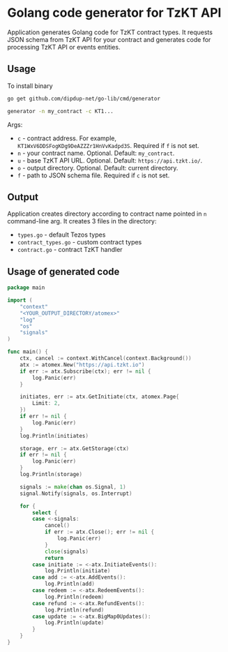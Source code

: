 # Golang code generator for TzKT API

Application generates Golang code for TzKT contract types. It requests JSON schema from TzKT API for your contract and generates code for processing TzKT API or events entities.

## Usage

To install binary

```bash
go get github.com/dipdup-net/go-lib/cmd/generator
```

```bash
generator -n my_contract -c KT1...
```

Args:

* `c` - contract address. For example, `KT1WxV6DDSFogKDg9DeAZZZr1HnVvKadpd3S`. Required if `f` is not set.
* `n` - your contract name. Optional. Default: `my_contract`.
* `u` - base TzKT API URL. Optional. Default: `https://api.tzkt.io/`.
* `o` - output directory. Optional. Default: current directory.
* `f` - path to JSON schema file. Required if `c` is not set.

## Output

Application creates directory according to contract name pointed in `n` command-line arg. It creates 3 files in the directory:

* `types.go` - default Tezos types
* `contract_types.go` - custom contract types
* `contract.go` - contract TzKT handler

## Usage of generated code

```go
package main

import (
    "context"
    "<YOUR_OUTPUT_DIRECTORY/atomex>"
    "log"
    "os"
    "signals"
)

func main() {
    ctx, cancel := context.WithCancel(context.Background())
    atx := atomex.New("https://api.tzkt.io")
    if err := atx.Subscribe(ctx); err != nil {
        log.Panic(err)
    }

    initiates, err := atx.GetInitiate(ctx, atomex.Page{
        Limit: 2,
    })
    if err != nil {
        log.Panic(err)
    }
    log.Println(initiates)

    storage, err := atx.GetStorage(ctx)
    if err != nil {
        log.Panic(err)
    }
    log.Println(storage)

    signals := make(chan os.Signal, 1)
    signal.Notify(signals, os.Interrupt)

    for {
        select {
        case <-signals:
            cancel()
            if err := atx.Close(); err != nil {
                log.Panic(err)
            }
            close(signals)
            return
        case initiate := <-atx.InitiateEvents():
            log.Println(initiate)
        case add := <-atx.AddEvents():
            log.Println(add)
        case redeem := <-atx.RedeemEvents():
            log.Println(redeem)
        case refund := <-atx.RefundEvents():
            log.Println(refund)
        case update := <-atx.BigMap0Updates():
            log.Println(update)
        }
    }
}
```